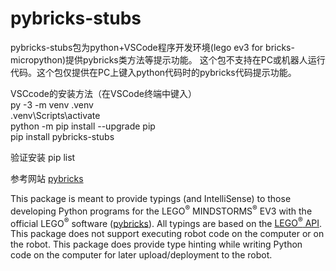 # pybricks-stubs
pybricks-stubs包为python+VSCode程序开发环境(lego ev3 for bricks-micropython)提供pybricks类方法等提示功能。
这个包不支持在PC或机器人运行代码。这个包仅提供在PC上键入python代码时的pybricks代码提示功能。

VSCcode的安装方法（在VSCode终端中键入）    
py -3 -m venv .venv  
.venv\Scripts\activate   
python -m pip install --upgrade pip      
pip install pybricks-stubs    

验证安装
pip list         

参考网站
[pybricks](https://education.lego.com/en-us/support/mindstorms-ev3/python-for-ev3)

This package is meant to provide typings (and IntelliSense) to those developing Python programs for the LEGO<sup>&reg;</sup> MINDSTORMS<sup>&reg;</sup> EV3 with the official LEGO<sup>&reg;</sup> software ([pybricks](https://education.lego.com/en-us/support/mindstorms-ev3/python-for-ev3)). All typings are based on the [LEGO<sup>&reg;</sup> API](https://le-www-live-s.legocdn.com/sc/media/files/ev3-micropython/ev3micropythonv100-71d3f28c59a1e766e92a59ff8500818e.pdf).
This package does not support executing robot code on the computer or on the robot. This package does provide type hinting while writing Python code on the computer for later upload/deployment to the robot. 

